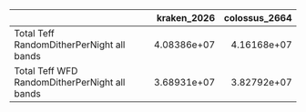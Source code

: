 |                                               |   kraken_2026 |   colossus_2664 |
|:----------------------------------------------|--------------:|----------------:|
| Total Teff RandomDitherPerNight all bands     |   4.08386e+07 |     4.16168e+07 |
| Total Teff WFD RandomDitherPerNight all bands |   3.68931e+07 |     3.82792e+07 |
